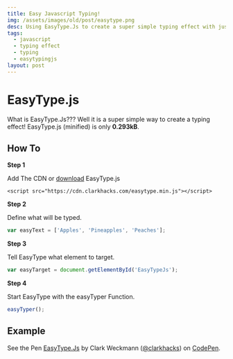 ```yaml
---
title: Easy Javascript Typing!
img: /assets/images/old/post/easytype.png
desc: Using EasyType.Js to create a super simple typing effect with just 4 steps.
tags:
  - javascript
  - typing effect
  - typing
  - easytypingjs
layout: post
---
```


# EasyType.js

What is EasyType.Js??? Well it is a super simple way to create a typing effect! EasyType.js (minified) is only **0.293kB**.

<!-- more -->

## How To

**Step 1**

Add The CDN or [download](https://cdn.clarkhacks.com/easytype.min.js) EasyType.js

```mark-up
<script src="https://cdn.clarkhacks.com/easytype.min.js"></script>
```

**Step 2**

Define what will be typed.

```javascript
var easyText = ['Apples', 'Pineapples', 'Peaches'];
```

**Step 3**

Tell EasyType what element to target.

```javascript
var easyTarget = document.getElementById('EasyTypeJs');
```

**Step 4**

Start EasyType with the easyTyper Function.

```javascript
easyTyper();
```

## Example
<a id="example"></a>

See the Pen [EasyType.Js](https://codepen.io/clarkhacks/pen/xdaqge/) by Clark Weckmann ([@clarkhacks](https://codepen.io/clarkhacks)) on [CodePen](https://codepen.io).


<script src="https://production-assets.codepen.io/assets/embed/ei.js">
</script>
